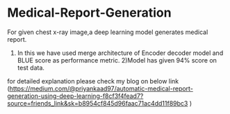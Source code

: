 # Medical-Report-Generation
For given chest x-ray image,a deep learning model generates medical report.
1) In this we have used merge architecture of Encoder decoder model and BLUE score as performance metric.
2)Model has given 94% score on test data.

for detailed explanation please check my blog on below link
(https://medium.com/@priyankaad97/automatic-medical-report-generation-using-deep-learning-f8cf3f4fead7?source=friends_link&sk=b8954cf845d96faac71ac4dd11f89bc3 )
